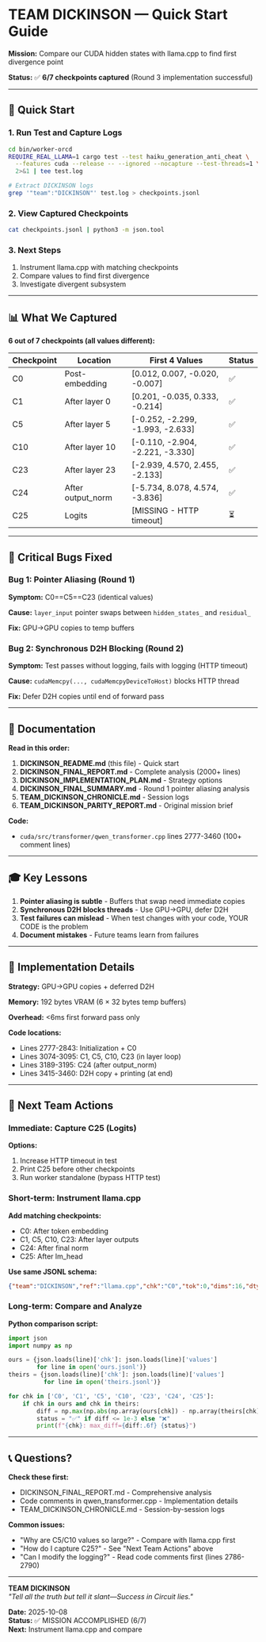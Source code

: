 # TEAM DICKINSON — Quick Start Guide

**Mission:** Compare our CUDA hidden states with llama.cpp to find first divergence point

**Status:** ✅ **6/7 checkpoints captured** (Round 3 implementation successful)

---

## 🚀 Quick Start

### 1. Run Test and Capture Logs

```bash
cd bin/worker-orcd
REQUIRE_REAL_LLAMA=1 cargo test --test haiku_generation_anti_cheat \
  --features cuda --release -- --ignored --nocapture --test-threads=1 \
  2>&1 | tee test.log

# Extract DICKINSON logs
grep '"team":"DICKINSON"' test.log > checkpoints.jsonl
```

### 2. View Captured Checkpoints

```bash
cat checkpoints.jsonl | python3 -m json.tool
```

### 3. Next Steps

1. Instrument llama.cpp with matching checkpoints
2. Compare values to find first divergence
3. Investigate divergent subsystem

---

## 📊 What We Captured

**6 out of 7 checkpoints (all values different):**

| Checkpoint | Location | First 4 Values | Status |
|------------|----------|----------------|--------|
| C0 | Post-embedding | [0.012, 0.007, -0.020, -0.007] | ✅ |
| C1 | After layer 0 | [0.201, -0.035, 0.333, -0.214] | ✅ |
| C5 | After layer 5 | [-0.252, -2.299, -1.993, -2.633] | ✅ |
| C10 | After layer 10 | [-0.110, -2.904, -2.221, -3.330] | ✅ |
| C23 | After layer 23 | [-2.939, 4.570, 2.455, -2.133] | ✅ |
| C24 | After output_norm | [-5.734, 8.078, 4.574, -3.836] | ✅ |
| C25 | Logits | [MISSING - HTTP timeout] | ⏳ |

---

## 🐛 Critical Bugs Fixed

### Bug 1: Pointer Aliasing (Round 1)

**Symptom:** C0==C5==C23 (identical values)

**Cause:** `layer_input` pointer swaps between `hidden_states_` and `residual_`

**Fix:** GPU→GPU copies to temp buffers

### Bug 2: Synchronous D2H Blocking (Round 2)

**Symptom:** Test passes without logging, fails with logging (HTTP timeout)

**Cause:** `cudaMemcpy(..., cudaMemcpyDeviceToHost)` blocks HTTP thread

**Fix:** Defer D2H copies until end of forward pass

---

## 📖 Documentation

**Read in this order:**

1. **DICKINSON_README.md** (this file) - Quick start
2. **DICKINSON_FINAL_REPORT.md** - Complete analysis (2000+ lines)
3. **DICKINSON_IMPLEMENTATION_PLAN.md** - Strategy options
4. **DICKINSON_FINAL_SUMMARY.md** - Round 1 pointer aliasing analysis
5. **TEAM_DICKINSON_CHRONICLE.md** - Session logs
6. **TEAM_DICKINSON_PARITY_REPORT.md** - Original mission brief

**Code:**
- `cuda/src/transformer/qwen_transformer.cpp` lines 2777-3460 (100+ comment lines)

---

## 🎓 Key Lessons

1. **Pointer aliasing is subtle** - Buffers that swap need immediate copies
2. **Synchronous D2H blocks threads** - Use GPU→GPU, defer D2H
3. **Test failures can mislead** - When test changes with your code, YOUR CODE is the problem
4. **Document mistakes** - Future teams learn from failures

---

## 🔧 Implementation Details

**Strategy:** GPU→GPU copies + deferred D2H

**Memory:** 192 bytes VRAM (6 × 32 bytes temp buffers)

**Overhead:** <6ms first forward pass only

**Code locations:**
- Lines 2777-2843: Initialization + C0
- Lines 3074-3095: C1, C5, C10, C23 (in layer loop)
- Lines 3189-3195: C24 (after output_norm)
- Lines 3415-3460: D2H copy + printing (at end)

---

## 🎯 Next Team Actions

### Immediate: Capture C25 (Logits)

**Options:**
1. Increase HTTP timeout in test
2. Print C25 before other checkpoints
3. Run worker standalone (bypass HTTP test)

### Short-term: Instrument llama.cpp

**Add matching checkpoints:**
- C0: After token embedding
- C1, C5, C10, C23: After layer outputs  
- C24: After final norm
- C25: After lm_head

**Use same JSONL schema:**
```json
{"team":"DICKINSON","ref":"llama.cpp","chk":"C0","tok":0,"dims":16,"dtype":"f16","values":[...]}
```

### Long-term: Compare and Analyze

**Python comparison script:**
```python
import json
import numpy as np

ours = {json.loads(line)['chk']: json.loads(line)['values'] 
        for line in open('ours.jsonl')}
theirs = {json.loads(line)['chk']: json.loads(line)['values'] 
          for line in open('theirs.jsonl')}

for chk in ['C0', 'C1', 'C5', 'C10', 'C23', 'C24', 'C25']:
    if chk in ours and chk in theirs:
        diff = np.max(np.abs(np.array(ours[chk]) - np.array(theirs[chk])))
        status = "✅" if diff <= 1e-3 else "❌"
        print(f"{chk}: max_diff={diff:.6f} {status}")
```

---

## 📞 Questions?

**Check these first:**
- DICKINSON_FINAL_REPORT.md - Comprehensive analysis
- Code comments in qwen_transformer.cpp - Implementation details
- TEAM_DICKINSON_CHRONICLE.md - Session-by-session logs

**Common issues:**
- "Why are C5/C10 values so large?" - Compare with llama.cpp first
- "How do I capture C25?" - See "Next Team Actions" above
- "Can I modify the logging?" - Read code comments first (lines 2786-2790)

---

**TEAM DICKINSON**  
*"Tell all the truth but tell it slant—Success in Circuit lies."*

**Date:** 2025-10-08  
**Status:** ✅ MISSION ACCOMPLISHED (6/7)  
**Next:** Instrument llama.cpp and compare
